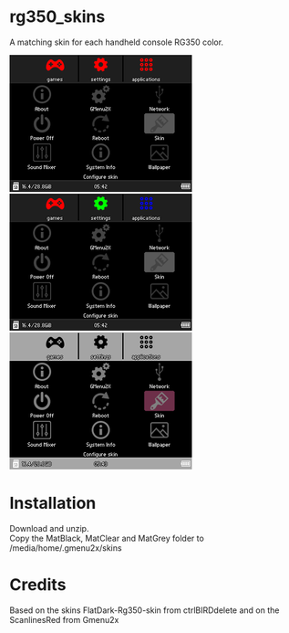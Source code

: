 # rg350_skins
A matching skin for each handheld console RG350 color.

![](Screenshots/screenshot001.png)![](Screenshots/screenshot002.png)
![](Screenshots/screenshot003.png)

# Installation
Download and unzip.\
Copy the MatBlack, MatClear and MatGrey folder to /media/home/.gmenu2x/skins

# Credits 
Based on the skins FlatDark-Rg350-skin from ctrlBIRDdelete and on the ScanlinesRed from Gmenu2x
